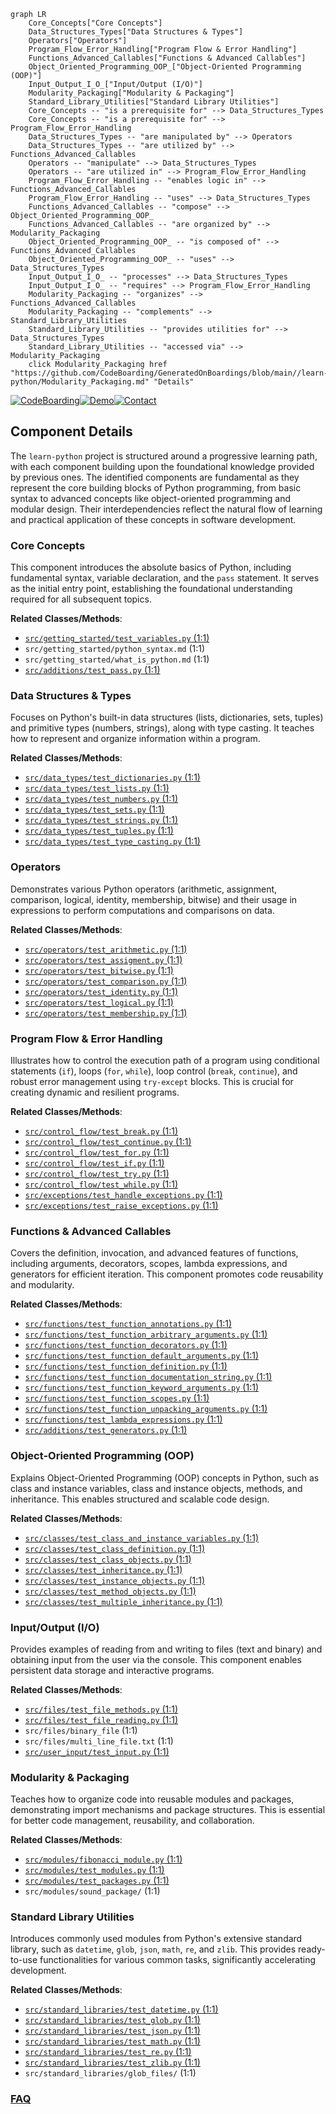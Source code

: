 ```mermaid
graph LR
    Core_Concepts["Core Concepts"]
    Data_Structures_Types["Data Structures & Types"]
    Operators["Operators"]
    Program_Flow_Error_Handling["Program Flow & Error Handling"]
    Functions_Advanced_Callables["Functions & Advanced Callables"]
    Object_Oriented_Programming_OOP_["Object-Oriented Programming (OOP)"]
    Input_Output_I_O_["Input/Output (I/O)"]
    Modularity_Packaging["Modularity & Packaging"]
    Standard_Library_Utilities["Standard Library Utilities"]
    Core_Concepts -- "is a prerequisite for" --> Data_Structures_Types
    Core_Concepts -- "is a prerequisite for" --> Program_Flow_Error_Handling
    Data_Structures_Types -- "are manipulated by" --> Operators
    Data_Structures_Types -- "are utilized by" --> Functions_Advanced_Callables
    Operators -- "manipulate" --> Data_Structures_Types
    Operators -- "are utilized in" --> Program_Flow_Error_Handling
    Program_Flow_Error_Handling -- "enables logic in" --> Functions_Advanced_Callables
    Program_Flow_Error_Handling -- "uses" --> Data_Structures_Types
    Functions_Advanced_Callables -- "compose" --> Object_Oriented_Programming_OOP_
    Functions_Advanced_Callables -- "are organized by" --> Modularity_Packaging
    Object_Oriented_Programming_OOP_ -- "is composed of" --> Functions_Advanced_Callables
    Object_Oriented_Programming_OOP_ -- "uses" --> Data_Structures_Types
    Input_Output_I_O_ -- "processes" --> Data_Structures_Types
    Input_Output_I_O_ -- "requires" --> Program_Flow_Error_Handling
    Modularity_Packaging -- "organizes" --> Functions_Advanced_Callables
    Modularity_Packaging -- "complements" --> Standard_Library_Utilities
    Standard_Library_Utilities -- "provides utilities for" --> Data_Structures_Types
    Standard_Library_Utilities -- "accessed via" --> Modularity_Packaging
    click Modularity_Packaging href "https://github.com/CodeBoarding/GeneratedOnBoardings/blob/main//learn-python/Modularity_Packaging.md" "Details"
```
[![CodeBoarding](https://img.shields.io/badge/Generated%20by-CodeBoarding-9cf?style=flat-square)](https://github.com/CodeBoarding/CodeBoarding)[![Demo](https://img.shields.io/badge/Try%20our-Demo-blue?style=flat-square)](https://www.codeboarding.org/demo)[![Contact](https://img.shields.io/badge/Contact%20us%20-%20contact@codeboarding.org-lightgrey?style=flat-square)](mailto:contact@codeboarding.org)

## Component Details

The `learn-python` project is structured around a progressive learning path, with each component building upon the foundational knowledge provided by previous ones. The identified components are fundamental as they represent the core building blocks of Python programming, from basic syntax to advanced concepts like object-oriented programming and modular design. Their interdependencies reflect the natural flow of learning and practical application of these concepts in software development.

### Core Concepts
This component introduces the absolute basics of Python, including fundamental syntax, variable declaration, and the `pass` statement. It serves as the initial entry point, establishing the foundational understanding required for all subsequent topics.


**Related Classes/Methods**:

- <a href="https://github.com/trekhleb/learn-python/blob/master/src/getting_started/test_variables.py#L1-L1" target="_blank" rel="noopener noreferrer">`src/getting_started/test_variables.py` (1:1)</a>
- `src/getting_started/python_syntax.md` (1:1)
- `src/getting_started/what_is_python.md` (1:1)
- <a href="https://github.com/trekhleb/learn-python/blob/master/src/additions/test_pass.py#L1-L1" target="_blank" rel="noopener noreferrer">`src/additions/test_pass.py` (1:1)</a>


### Data Structures & Types
Focuses on Python's built-in data structures (lists, dictionaries, sets, tuples) and primitive types (numbers, strings), along with type casting. It teaches how to represent and organize information within a program.


**Related Classes/Methods**:

- <a href="https://github.com/trekhleb/learn-python/blob/master/src/data_types/test_dictionaries.py#L1-L1" target="_blank" rel="noopener noreferrer">`src/data_types/test_dictionaries.py` (1:1)</a>
- <a href="https://github.com/trekhleb/learn-python/blob/master/src/data_types/test_lists.py#L1-L1" target="_blank" rel="noopener noreferrer">`src/data_types/test_lists.py` (1:1)</a>
- <a href="https://github.com/trekhleb/learn-python/blob/master/src/data_types/test_numbers.py#L1-L1" target="_blank" rel="noopener noreferrer">`src/data_types/test_numbers.py` (1:1)</a>
- <a href="https://github.com/trekhleb/learn-python/blob/master/src/data_types/test_sets.py#L1-L1" target="_blank" rel="noopener noreferrer">`src/data_types/test_sets.py` (1:1)</a>
- <a href="https://github.com/trekhleb/learn-python/blob/master/src/data_types/test_strings.py#L1-L1" target="_blank" rel="noopener noreferrer">`src/data_types/test_strings.py` (1:1)</a>
- <a href="https://github.com/trekhleb/learn-python/blob/master/src/data_types/test_tuples.py#L1-L1" target="_blank" rel="noopener noreferrer">`src/data_types/test_tuples.py` (1:1)</a>
- <a href="https://github.com/trekhleb/learn-python/blob/master/src/data_types/test_type_casting.py#L1-L1" target="_blank" rel="noopener noreferrer">`src/data_types/test_type_casting.py` (1:1)</a>


### Operators
Demonstrates various Python operators (arithmetic, assignment, comparison, logical, identity, membership, bitwise) and their usage in expressions to perform computations and comparisons on data.


**Related Classes/Methods**:

- <a href="https://github.com/trekhleb/learn-python/blob/master/src/operators/test_arithmetic.py#L1-L1" target="_blank" rel="noopener noreferrer">`src/operators/test_arithmetic.py` (1:1)</a>
- <a href="https://github.com/trekhleb/learn-python/blob/master/src/operators/test_assigment.py#L1-L1" target="_blank" rel="noopener noreferrer">`src/operators/test_assigment.py` (1:1)</a>
- <a href="https://github.com/trekhleb/learn-python/blob/master/src/operators/test_bitwise.py#L1-L1" target="_blank" rel="noopener noreferrer">`src/operators/test_bitwise.py` (1:1)</a>
- <a href="https://github.com/trekhleb/learn-python/blob/master/src/operators/test_comparison.py#L1-L1" target="_blank" rel="noopener noreferrer">`src/operators/test_comparison.py` (1:1)</a>
- <a href="https://github.com/trekhleb/learn-python/blob/master/src/operators/test_identity.py#L1-L1" target="_blank" rel="noopener noreferrer">`src/operators/test_identity.py` (1:1)</a>
- <a href="https://github.com/trekhleb/learn-python/blob/master/src/operators/test_logical.py#L1-L1" target="_blank" rel="noopener noreferrer">`src/operators/test_logical.py` (1:1)</a>
- <a href="https://github.com/trekhleb/learn-python/blob/master/src/operators/test_membership.py#L1-L1" target="_blank" rel="noopener noreferrer">`src/operators/test_membership.py` (1:1)</a>


### Program Flow & Error Handling
Illustrates how to control the execution path of a program using conditional statements (`if`), loops (`for`, `while`), loop control (`break`, `continue`), and robust error management using `try-except` blocks. This is crucial for creating dynamic and resilient programs.


**Related Classes/Methods**:

- <a href="https://github.com/trekhleb/learn-python/blob/master/src/control_flow/test_break.py#L1-L1" target="_blank" rel="noopener noreferrer">`src/control_flow/test_break.py` (1:1)</a>
- <a href="https://github.com/trekhleb/learn-python/blob/master/src/control_flow/test_continue.py#L1-L1" target="_blank" rel="noopener noreferrer">`src/control_flow/test_continue.py` (1:1)</a>
- <a href="https://github.com/trekhleb/learn-python/blob/master/src/control_flow/test_for.py#L1-L1" target="_blank" rel="noopener noreferrer">`src/control_flow/test_for.py` (1:1)</a>
- <a href="https://github.com/trekhleb/learn-python/blob/master/src/control_flow/test_if.py#L1-L1" target="_blank" rel="noopener noreferrer">`src/control_flow/test_if.py` (1:1)</a>
- <a href="https://github.com/trekhleb/learn-python/blob/master/src/control_flow/test_try.py#L1-L1" target="_blank" rel="noopener noreferrer">`src/control_flow/test_try.py` (1:1)</a>
- <a href="https://github.com/trekhleb/learn-python/blob/master/src/control_flow/test_while.py#L1-L1" target="_blank" rel="noopener noreferrer">`src/control_flow/test_while.py` (1:1)</a>
- <a href="https://github.com/trekhleb/learn-python/blob/master/src/exceptions/test_handle_exceptions.py#L1-L1" target="_blank" rel="noopener noreferrer">`src/exceptions/test_handle_exceptions.py` (1:1)</a>
- <a href="https://github.com/trekhleb/learn-python/blob/master/src/exceptions/test_raise_exceptions.py#L1-L1" target="_blank" rel="noopener noreferrer">`src/exceptions/test_raise_exceptions.py` (1:1)</a>


### Functions & Advanced Callables
Covers the definition, invocation, and advanced features of functions, including arguments, decorators, scopes, lambda expressions, and generators for efficient iteration. This component promotes code reusability and modularity.


**Related Classes/Methods**:

- <a href="https://github.com/trekhleb/learn-python/blob/master/src/functions/test_function_annotations.py#L1-L1" target="_blank" rel="noopener noreferrer">`src/functions/test_function_annotations.py` (1:1)</a>
- <a href="https://github.com/trekhleb/learn-python/blob/master/src/functions/test_function_arbitrary_arguments.py#L1-L1" target="_blank" rel="noopener noreferrer">`src/functions/test_function_arbitrary_arguments.py` (1:1)</a>
- <a href="https://github.com/trekhleb/learn-python/blob/master/src/functions/test_function_decorators.py#L1-L1" target="_blank" rel="noopener noreferrer">`src/functions/test_function_decorators.py` (1:1)</a>
- <a href="https://github.com/trekhleb/learn-python/blob/master/src/functions/test_function_default_arguments.py#L1-L1" target="_blank" rel="noopener noreferrer">`src/functions/test_function_default_arguments.py` (1:1)</a>
- <a href="https://github.com/trekhleb/learn-python/blob/master/src/functions/test_function_definition.py#L1-L1" target="_blank" rel="noopener noreferrer">`src/functions/test_function_definition.py` (1:1)</a>
- <a href="https://github.com/trekhleb/learn-python/blob/master/src/functions/test_function_documentation_string.py#L1-L1" target="_blank" rel="noopener noreferrer">`src/functions/test_function_documentation_string.py` (1:1)</a>
- <a href="https://github.com/trekhleb/learn-python/blob/master/src/functions/test_function_keyword_arguments.py#L1-L1" target="_blank" rel="noopener noreferrer">`src/functions/test_function_keyword_arguments.py` (1:1)</a>
- <a href="https://github.com/trekhleb/learn-python/blob/master/src/functions/test_function_scopes.py#L1-L1" target="_blank" rel="noopener noreferrer">`src/functions/test_function_scopes.py` (1:1)</a>
- <a href="https://github.com/trekhleb/learn-python/blob/master/src/functions/test_function_unpacking_arguments.py#L1-L1" target="_blank" rel="noopener noreferrer">`src/functions/test_function_unpacking_arguments.py` (1:1)</a>
- <a href="https://github.com/trekhleb/learn-python/blob/master/src/functions/test_lambda_expressions.py#L1-L1" target="_blank" rel="noopener noreferrer">`src/functions/test_lambda_expressions.py` (1:1)</a>
- <a href="https://github.com/trekhleb/learn-python/blob/master/src/additions/test_generators.py#L1-L1" target="_blank" rel="noopener noreferrer">`src/additions/test_generators.py` (1:1)</a>


### Object-Oriented Programming (OOP)
Explains Object-Oriented Programming (OOP) concepts in Python, such as class and instance variables, class and instance objects, methods, and inheritance. This enables structured and scalable code design.


**Related Classes/Methods**:

- <a href="https://github.com/trekhleb/learn-python/blob/master/src/classes/test_class_and_instance_variables.py#L1-L1" target="_blank" rel="noopener noreferrer">`src/classes/test_class_and_instance_variables.py` (1:1)</a>
- <a href="https://github.com/trekhleb/learn-python/blob/master/src/classes/test_class_definition.py#L1-L1" target="_blank" rel="noopener noreferrer">`src/classes/test_class_definition.py` (1:1)</a>
- <a href="https://github.com/trekhleb/learn-python/blob/master/src/classes/test_class_objects.py#L1-L1" target="_blank" rel="noopener noreferrer">`src/classes/test_class_objects.py` (1:1)</a>
- <a href="https://github.com/trekhleb/learn-python/blob/master/src/classes/test_inheritance.py#L1-L1" target="_blank" rel="noopener noreferrer">`src/classes/test_inheritance.py` (1:1)</a>
- <a href="https://github.com/trekhleb/learn-python/blob/master/src/classes/test_instance_objects.py#L1-L1" target="_blank" rel="noopener noreferrer">`src/classes/test_instance_objects.py` (1:1)</a>
- <a href="https://github.com/trekhleb/learn-python/blob/master/src/classes/test_method_objects.py#L1-L1" target="_blank" rel="noopener noreferrer">`src/classes/test_method_objects.py` (1:1)</a>
- <a href="https://github.com/trekhleb/learn-python/blob/master/src/classes/test_multiple_inheritance.py#L1-L1" target="_blank" rel="noopener noreferrer">`src/classes/test_multiple_inheritance.py` (1:1)</a>


### Input/Output (I/O)
Provides examples of reading from and writing to files (text and binary) and obtaining input from the user via the console. This component enables persistent data storage and interactive programs.


**Related Classes/Methods**:

- <a href="https://github.com/trekhleb/learn-python/blob/master/src/files/test_file_methods.py#L1-L1" target="_blank" rel="noopener noreferrer">`src/files/test_file_methods.py` (1:1)</a>
- <a href="https://github.com/trekhleb/learn-python/blob/master/src/files/test_file_reading.py#L1-L1" target="_blank" rel="noopener noreferrer">`src/files/test_file_reading.py` (1:1)</a>
- `src/files/binary_file` (1:1)
- `src/files/multi_line_file.txt` (1:1)
- <a href="https://github.com/trekhleb/learn-python/blob/master/src/user_input/test_input.py#L1-L1" target="_blank" rel="noopener noreferrer">`src/user_input/test_input.py` (1:1)</a>


### Modularity & Packaging
Teaches how to organize code into reusable modules and packages, demonstrating import mechanisms and package structures. This is essential for better code management, reusability, and collaboration.


**Related Classes/Methods**:

- <a href="https://github.com/trekhleb/learn-python/blob/master/src/modules/fibonacci_module.py#L1-L1" target="_blank" rel="noopener noreferrer">`src/modules/fibonacci_module.py` (1:1)</a>
- <a href="https://github.com/trekhleb/learn-python/blob/master/src/modules/test_modules.py#L1-L1" target="_blank" rel="noopener noreferrer">`src/modules/test_modules.py` (1:1)</a>
- <a href="https://github.com/trekhleb/learn-python/blob/master/src/modules/test_packages.py#L1-L1" target="_blank" rel="noopener noreferrer">`src/modules/test_packages.py` (1:1)</a>
- `src/modules/sound_package/` (1:1)


### Standard Library Utilities
Introduces commonly used modules from Python's extensive standard library, such as `datetime`, `glob`, `json`, `math`, `re`, and `zlib`. This provides ready-to-use functionalities for various common tasks, significantly accelerating development.


**Related Classes/Methods**:

- <a href="https://github.com/trekhleb/learn-python/blob/master/src/standard_libraries/test_datetime.py#L1-L1" target="_blank" rel="noopener noreferrer">`src/standard_libraries/test_datetime.py` (1:1)</a>
- <a href="https://github.com/trekhleb/learn-python/blob/master/src/standard_libraries/test_glob.py#L1-L1" target="_blank" rel="noopener noreferrer">`src/standard_libraries/test_glob.py` (1:1)</a>
- <a href="https://github.com/trekhleb/learn-python/blob/master/src/standard_libraries/test_json.py#L1-L1" target="_blank" rel="noopener noreferrer">`src/standard_libraries/test_json.py` (1:1)</a>
- <a href="https://github.com/trekhleb/learn-python/blob/master/src/standard_libraries/test_math.py#L1-L1" target="_blank" rel="noopener noreferrer">`src/standard_libraries/test_math.py` (1:1)</a>
- <a href="https://github.com/trekhleb/learn-python/blob/master/src/standard_libraries/test_re.py#L1-L1" target="_blank" rel="noopener noreferrer">`src/standard_libraries/test_re.py` (1:1)</a>
- <a href="https://github.com/trekhleb/learn-python/blob/master/src/standard_libraries/test_zlib.py#L1-L1" target="_blank" rel="noopener noreferrer">`src/standard_libraries/test_zlib.py` (1:1)</a>
- `src/standard_libraries/glob_files/` (1:1)




### [FAQ](https://github.com/CodeBoarding/GeneratedOnBoardings/tree/main?tab=readme-ov-file#faq)